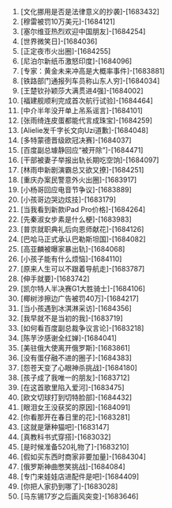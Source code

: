 
1. [文化挪用是否是法律意义的抄袭]-[1683432]
1. [穆雷被罚10万美元]-[1684121]
1. [塞尔维亚热烈欢迎中国朋友]-[1684254]
1. [世界微笑日]-[1684036]
1. [正定夜市火出圈]-[1684255]
1. [尼泊尔新纸币激怒印度]-[1684096]
1. [专家：黄金未来冲高是大概率事件]-[1683881]
1. [铁路部门通报列车员称山东人穷]-[1684034]
1. [王楚钦孙颖莎大满贯进4强]-[1684002]
1. [福建舰顺利完成首次航行试验]-[1684464]
1. [中介半年没开单上吊系谣言]-[1684101]
1. [张雨绮连皮蛋都能代言成珠宝]-[1684259]
1. [Alielie发千字长文向Uzi道歉]-[1684048]
1. [多特蒙德晋级欧冠决赛]-[1684037]
1. [百度副总璩静回应“被开除”]-[1684471]
1. [干部被妻子举报出轨长期吃空饷]-[1684097]
1. [林雨申新剧演霸总又欲又撩]-[1684251]
1. [重庆办案民警意外火出圈]-[1683917]
1. [小杨哥回应电音节争议]-[1683889]
1. [小孩哥边哭边炫技]-[1683179]
1. [当我看到新款iPad Pro价格]-[1684264]
1. [先秦淑女步素是什么梗]-[1683983]
1. [普京就职典礼后向恩师献花]-[1684126]
1. [巴哈马正式承认巴勒斯坦国]-[1684082]
1. [高亚麟被曝家暴出轨]-[1684068]
1. [小孩子能有什么烦恼]-[1684110]
1. [原来人生可以不跟着导航走]-[1683787]
1. [伸手就要]-[1683742]
1. [凯尔特人半决赛G1大胜骑士]-[1684106]
1. [椰树涉擦边广告被罚40万]-[1684217]
1. [当小孩遇到冰淇淋采访]-[1684356]
1. [我早就不是当初的我]-[1683719]
1. [如何看百度副总裁争议言论]-[1683218]
1. [陈芋汐感谢全红婵]-[1684041]
1. [美驻俄大使离开俄罗斯]-[1683861]
1. [没有蛋仔融不进的圈子]-[1684383]
1. [怨苍天变了心眼神杀挑战]-[1684180]
1. [孩子成了我唯一的朋友]-[1683712]
1. [在这首歌里陷入爱河]-[1683475]
1. [欧文切球打到切特脸部]-[1684432]
1. [眼泪女王没获奖的原因]-[1684091]
1. [你看那开在春日里的花]-[1683281]
1. [这就是犟种猫吧]-[1683147]
1. [真教科书式穿搭]-[1683032]
1. [是时候准备520礼物了]-[1683210]
1. [假如买东西时商家非要加量]-[1684304]
1. [俄罗斯神曲憋笑挑战]-[1684084]
1. [专门来娃娃店进配件是吧]-[1684409]
1. [你把人家扔到哪了]-[1683028]
1. [马东锡17岁之后画风突变]-[1683646]